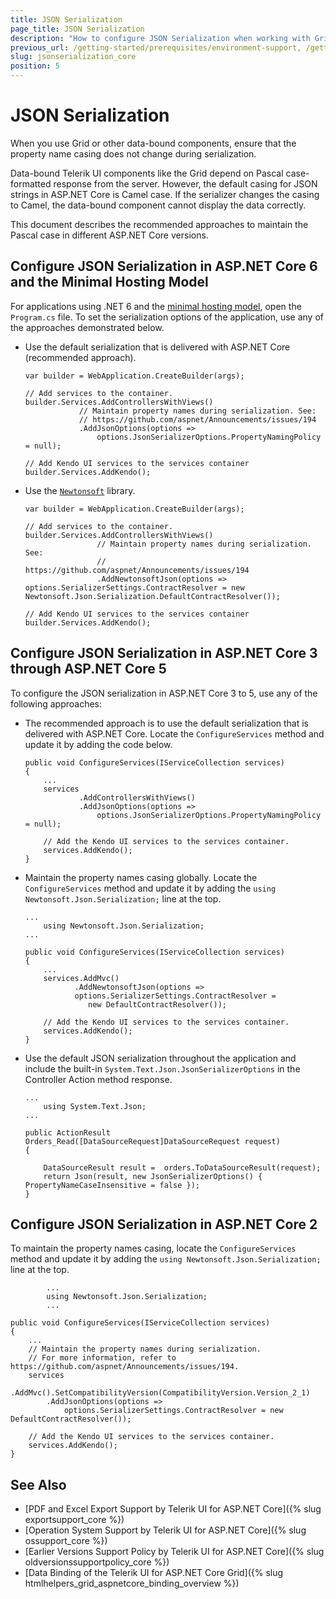 ```yaml
---
title: JSON Serialization
page_title: JSON Serialization
description: "How to configure JSON Serialization when working with Grid and other data-bound components."
previous_url: /getting-started/prerequisites/environment-support, /getting-started/prerequisites/json-serialization, /compatibility/json-serialization
slug: jsonserialization_core
position: 5
---
```


# JSON Serialization

When you use Grid or other data-bound components, ensure that the property name casing does not change during serialization.

Data-bound Telerik UI components like the Grid depend on Pascal case-formatted response from the server. However, the default casing for JSON strings in ASP.NET Core is Camel case. If the serializer changes the casing to Camel, the data-bound component cannot display the data correctly.

This document describes the recommended approaches to maintain the Pascal case in different ASP.NET Core versions.

## Configure JSON Serialization in ASP.NET Core 6 and the Minimal Hosting Model

For applications using .NET 6 and the [minimal hosting model](https://docs.microsoft.com/en-us/aspnet/core/migration/50-to-60?view=aspnetcore-6.0&tabs=visual-studio#new-hosting-model), open the `Program.cs` file. To set the serialization options of the application, use any of the approaches demonstrated below.

* Use the default serialization that is delivered with ASP.NET Core (recommended approach).
	```
	var builder = WebApplication.CreateBuilder(args);

	// Add services to the container.
	builder.Services.AddControllersWithViews()
                // Maintain property names during serialization. See:
                // https://github.com/aspnet/Announcements/issues/194
                .AddJsonOptions(options =>
                    options.JsonSerializerOptions.PropertyNamingPolicy = null);
	
	// Add Kendo UI services to the services container
	builder.Services.AddKendo();
	```

* Use the [`Newtonsoft`](https://www.newtonsoft.com/json) library.

	```
	var builder = WebApplication.CreateBuilder(args);

	// Add services to the container.
	builder.Services.AddControllersWithViews()
					// Maintain property names during serialization. See:
					// https://github.com/aspnet/Announcements/issues/194
					.AddNewtonsoftJson(options => options.SerializerSettings.ContractResolver = new Newtonsoft.Json.Serialization.DefaultContractResolver());
	
	// Add Kendo UI services to the services container
	builder.Services.AddKendo();
	```
## Configure JSON Serialization in ASP.NET Core 3 through ASP.NET Core 5

To configure the JSON serialization in ASP.NET Core 3 to 5, use any of the following approaches:

* The recommended approach is to use the default serialization that is delivered with ASP.NET Core. Locate the `ConfigureServices` method and update it by adding the code below.

	```
    public void ConfigureServices(IServiceCollection services)
	{
		...
		services
				.AddControllersWithViews()
				.AddJsonOptions(options => 
					options.JsonSerializerOptions.PropertyNamingPolicy = null);

		// Add the Kendo UI services to the services container.
		services.AddKendo();
	}
	```

* Maintain the property names casing globally. Locate the `ConfigureServices` method and update it by adding the `using Newtonsoft.Json.Serialization;` line at the top.

	```
	...
	  	using Newtonsoft.Json.Serialization;
	...

    public void ConfigureServices(IServiceCollection services)
	{
		...
		services.AddMvc()
		       .AddNewtonsoftJson(options =>
			   options.SerializerSettings.ContractResolver =
			      new DefaultContractResolver());
			      
		// Add the Kendo UI services to the services container.
		services.AddKendo();
	}
	```

* Use the default JSON serialization throughout the application and include the built-in `System.Text.Json.JsonSerializerOptions` in the Controller Action method response.

	```
	...
		using System.Text.Json;
	...

	public ActionResult Orders_Read([DataSourceRequest]DataSourceRequest request)
    {

        DataSourceResult result =  orders.ToDataSourceResult(request);
        return Json(result, new JsonSerializerOptions() { PropertyNameCaseInsensitive = false });
    }
	```

## Configure JSON Serialization in ASP.NET Core 2
 
To maintain the property names casing, locate the `ConfigureServices` method and update it by adding the `using Newtonsoft.Json.Serialization;` line at the top.

			...
			using Newtonsoft.Json.Serialization;
			...

    public void ConfigureServices(IServiceCollection services)
	{
		...
		// Maintain the property names during serialization.
		// For more information, refer to https://github.com/aspnet/Announcements/issues/194.
		services
			.AddMvc().SetCompatibilityVersion(CompatibilityVersion.Version_2_1)
			.AddJsonOptions(options =>
				options.SerializerSettings.ContractResolver = new DefaultContractResolver());

		// Add the Kendo UI services to the services container.
		services.AddKendo();
	}

## See Also

* [PDF and Excel Export Support by Telerik UI for ASP.NET Core]({% slug exportsupport_core %})
* [Operation System Support by Telerik UI for ASP.NET Core]({% slug ossupport_core %})
* [Earlier Versions Support Policy by Telerik UI for ASP.NET Core]({% slug oldversionssupportpolicy_core %})
* [Data Binding of the Telerik UI for ASP.NET Core Grid]({% slug htmlhelpers_grid_aspnetcore_binding_overview %})
